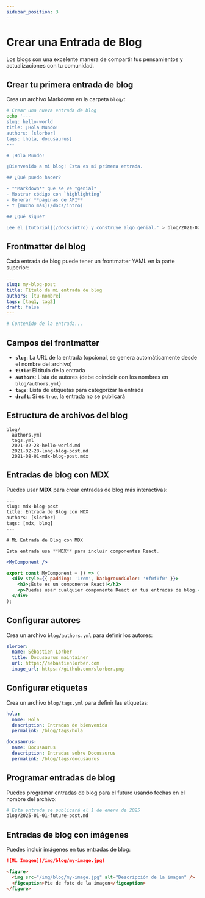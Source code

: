```yaml
---
sidebar_position: 3
---
```


# Crear una Entrada de Blog

Los blogs son una excelente manera de compartir tus pensamientos y actualizaciones con tu comunidad.

## Crear tu primera entrada de blog

Crea un archivo Markdown en la carpeta `blog/`:

```bash
# Crear una nueva entrada de blog
echo '---
slug: hello-world
title: ¡Hola Mundo!
authors: [slorber]
tags: [hola, docusaurus]
---

# ¡Hola Mundo!

¡Bienvenido a mi blog! Esta es mi primera entrada.

## ¿Qué puedo hacer?

- **Markdown** que se ve *genial*
- Mostrar código con `highlighting`
- Generar **páginas de API**
- Y [mucho más](/docs/intro)

## ¿Qué sigue?

Lee el [tutorial](/docs/intro) y construye algo genial.' > blog/2021-02-28-hello-world.md
```

## Frontmatter del blog

Cada entrada de blog puede tener un frontmatter YAML en la parte superior:

```yaml
---
slug: my-blog-post
title: Título de mi entrada de blog
authors: [tu-nombre]
tags: [tag1, tag2]
draft: false
---

# Contenido de la entrada...
```

## Campos del frontmatter

- **`slug`**: La URL de la entrada (opcional, se genera automáticamente desde el nombre del archivo)
- **`title`**: El título de la entrada
- **`authors`**: Lista de autores (debe coincidir con los nombres en `blog/authors.yml`)
- **`tags`**: Lista de etiquetas para categorizar la entrada
- **`draft`**: Si es `true`, la entrada no se publicará

## Estructura de archivos del blog

```
blog/
  authors.yml
  tags.yml
  2021-02-28-hello-world.md
  2021-02-28-long-blog-post.md
  2021-08-01-mdx-blog-post.mdx
```

## Entradas de blog con MDX

Puedes usar **MDX** para crear entradas de blog más interactivas:

```jsx
---
slug: mdx-blog-post
title: Entrada de Blog con MDX
authors: [slorber]
tags: [mdx, blog]
---

# Mi Entrada de Blog con MDX

Esta entrada usa **MDX** para incluir componentes React.

<MyComponent />

export const MyComponent = () => (
  <div style={{ padding: '1rem', backgroundColor: '#f0f0f0' }}>
    <h3>¡Este es un componente React!</h3>
    <p>Puedes usar cualquier componente React en tus entradas de blog.</p>
  </div>
);
```

## Configurar autores

Crea un archivo `blog/authors.yml` para definir los autores:

```yaml
slorber:
  name: Sébastien Lorber
  title: Docusaurus maintainer
  url: https://sebastienlorber.com
  image_url: https://github.com/slorber.png
```

## Configurar etiquetas

Crea un archivo `blog/tags.yml` para definir las etiquetas:

```yaml
hola:
  name: Hola
  description: Entradas de bienvenida
  permalink: /blog/tags/hola

docusaurus:
  name: Docusaurus
  description: Entradas sobre Docusaurus
  permalink: /blog/tags/docusaurus
```

## Programar entradas de blog

Puedes programar entradas de blog para el futuro usando fechas en el nombre del archivo:

```bash
# Esta entrada se publicará el 1 de enero de 2025
blog/2025-01-01-future-post.md
```

## Entradas de blog con imágenes

Puedes incluir imágenes en tus entradas de blog:

```markdown
![Mi Imagen](/img/blog/my-image.jpg)

<figure>
  <img src="/img/blog/my-image.jpg" alt="Descripción de la imagen" />
  <figcaption>Pie de foto de la imagen</figcaption>
</figure>
```

